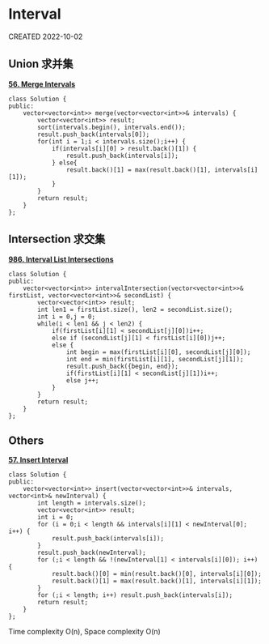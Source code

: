 # Interval

CREATED 2022-10-02

## Union 求并集

**[56. Merge Intervals](https://leetcode.com/problems/merge-intervals/)**

```
class Solution {
public:
    vector<vector<int>> merge(vector<vector<int>>& intervals) {
        vector<vector<int>> result;
        sort(intervals.begin(), intervals.end());
        result.push_back(intervals[0]);
        for(int i = 1;i < intervals.size();i++) {
            if(intervals[i][0] > result.back()[1]) {
                result.push_back(intervals[i]);
            } else{
                result.back()[1] = max(result.back()[1], intervals[i][1]);
            }
        }
        return result;
    }
};
```

## Intersection 求交集

**[986. Interval List Intersections](https://leetcode.com/problems/interval-list-intersections)**

```
class Solution {
public:
    vector<vector<int>> intervalIntersection(vector<vector<int>>& firstList, vector<vector<int>>& secondList) {
        vector<vector<int>> result;
        int len1 = firstList.size(), len2 = secondList.size();
        int i = 0,j = 0;
        while(i < len1 && j < len2) {
            if(firstList[i][1] < secondList[j][0])i++;
            else if (secondList[j][1] < firstList[i][0])j++;
            else {
                int begin = max(firstList[i][0], secondList[j][0]);
                int end = min(firstList[i][1], secondList[j][1]);
                result.push_back({begin, end});
                if(firstList[i][1] < secondList[j][1])i++;
                else j++;
            }
        }
        return result;
    }
};
```

## Others

**[57. Insert Interval](https://leetcode.com/problems/insert-interval)**

```
class Solution {
public:
    vector<vector<int>> insert(vector<vector<int>>& intervals, vector<int>& newInterval) {
        int length = intervals.size();
        vector<vector<int>> result;
        int i = 0;
        for (i = 0;i < length && intervals[i][1] < newInterval[0]; i++) {
            result.push_back(intervals[i]);
        }
        result.push_back(newInterval);
        for (;i < length && !(newInterval[1] < intervals[i][0]); i++) {
            result.back()[0] = min(result.back()[0], intervals[i][0]);
            result.back()[1] = max(result.back()[1], intervals[i][1]);
        }
        for (;i < length; i++) result.push_back(intervals[i]);
        return result;
    }
};
```

Time complexity O(n), Space complexity O(n)
